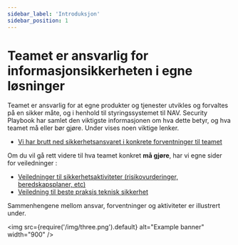 ```yaml
---
sidebar_label: 'Introduksjon'
sidebar_position: 1
---
```


# Teamet er ansvarlig for informasjonsikkerheten i egne løsninger

Teamet er ansvarlig for at egne produkter og tjenester utvikles og forvaltes på en sikker måte, og i henhold til styringssystemet til NAV. Security Playbook har samlet den viktigste informasjonen om hva dette betyr, og hva teamet må eller bør gjøre. Under vises noen viktige lenker. 

- [Vi har brutt ned sikkerhetsansvaret i konkrete forventninger til teamet](sikkerhetsansvar/forventninger.md)

Om du vil gå rett videre til hva teamet konkret **må gjøre**, har vi egne sider for veiledninger : 
- [Veiledninger til sikkerhetsaktiviteter (risikovurderinger, beredskapsplaner, etc)](/docs-veiledning-aktiviteter/veiledning-aktiviteter-intro)
- [Veiledning til beste praksis teknisk sikkerhet](/docs-beste-praksis/beste-praksis-intro)

Sammenhengene mellom ansvar, forventninger og aktiviteter er illustrert under. 

<img
  src={require('/img/three.png').default}
  alt="Example banner"
  width="900"
/>


